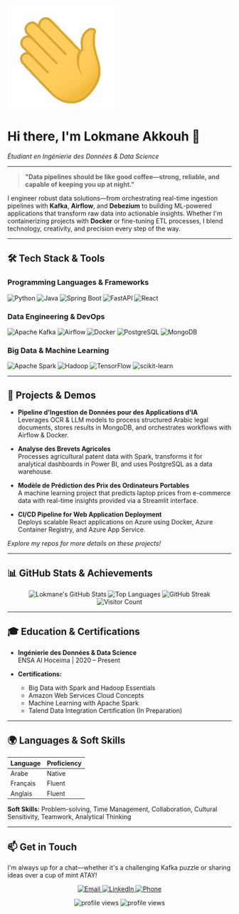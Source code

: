 <!-- Banner -->
![Banner](https://raw.githubusercontent.com/ABSphreak/ABSphreak/master/gifs/Hi.gif)

# Hi there, I'm **Lokmane Akkouh** 👋  
*Étudiant en Ingénierie des Données & Data Science*

---

> **"Data pipelines should be like good coffee—strong, reliable, and capable of keeping you up at night."**

I engineer robust data solutions—from orchestrating real-time ingestion pipelines with **Kafka**, **Airflow**, and **Debezium** to building ML-powered applications that transform raw data into actionable insights. Whether I'm containerizing projects with **Docker** or fine-tuning ETL processes, I blend technology, creativity, and precision every step of the way.

---

## 🛠️ Tech Stack & Tools

### Programming Languages & Frameworks
<p>
  <img alt="Python" src="https://img.shields.io/badge/Python-3776AB?style=flat-square&logo=python&logoColor=white" height="28" />
  <img alt="Java" src="https://img.shields.io/badge/Java-007396?style=flat-square&logo=java&logoColor=white" height="28" />
  <img alt="Spring Boot" src="https://img.shields.io/badge/Spring%20Boot-6DB33F?style=flat-square&logo=spring-boot&logoColor=white" height="28" />
  <img alt="FastAPI" src="https://img.shields.io/badge/FastAPI-009688?style=flat-square&logo=fastapi&logoColor=white" height="28" />
  <img alt="React" src="https://img.shields.io/badge/React-20232A?style=flat-square&logo=react&logoColor=61DAFB" height="28" />
</p>

### Data Engineering & DevOps
<p>
  <img alt="Apache Kafka" src="https://img.shields.io/badge/Apache%20Kafka-231F20?style=flat-square&logo=apachekafka&logoColor=white" height="28" />
  <img alt="Airflow" src="https://img.shields.io/badge/Airflow-017CEE?style=flat-square&logo=apacheairflow&logoColor=white" height="28" />
  <img alt="Docker" src="https://img.shields.io/badge/Docker-2496ED?style=flat-square&logo=docker&logoColor=white" height="28" />
  <img alt="PostgreSQL" src="https://img.shields.io/badge/PostgreSQL-336791?style=flat-square&logo=postgresql&logoColor=white" height="28" />
  <img alt="MongoDB" src="https://img.shields.io/badge/MongoDB-47A248?style=flat-square&logo=mongodb&logoColor=white" height="28" />
</p>

### Big Data & Machine Learning
<p>
  <img alt="Apache Spark" src="https://img.shields.io/badge/Apache%20Spark-E25A1C?style=flat-square&logo=apache-spark&logoColor=white" height="28" />
  <img alt="Hadoop" src="https://img.shields.io/badge/Hadoop-66CCFF?style=flat-square&logo=apachehadoop&logoColor=white" height="28" />
  <img alt="TensorFlow" src="https://img.shields.io/badge/TensorFlow-FF6F00?style=flat-square&logo=tensorflow&logoColor=white" height="28" />
  <img alt="scikit-learn" src="https://img.shields.io/badge/scikit_learn-F7931E?style=flat-square&logo=scikit-learn&logoColor=white" height="28" />
</p>

---

## 🚀 Projects & Demos

- **Pipeline d'Ingestion de Données pour des Applications d'IA**  
  Leverages OCR & LLM models to process structured Arabic legal documents, stores results in MongoDB, and orchestrates workflows with Airflow & Docker.

- **Analyse des Brevets Agricoles**  
  Processes agricultural patent data with Spark, transforms it for analytical dashboards in Power BI, and uses PostgreSQL as a data warehouse.

- **Modèle de Prédiction des Prix des Ordinateurs Portables**  
  A machine learning project that predicts laptop prices from e-commerce data with real-time insights provided via a Streamlit interface.

- **CI/CD Pipeline for Web Application Deployment**  
  Deploys scalable React applications on Azure using Docker, Azure Container Registry, and Azure App Service.

*Explore my repos for more details on these projects!*

---

## 📊 GitHub Stats & Achievements

<div align="center">
  <!-- GitHub Stats Card -->
  <img src="https://github-readme-stats.vercel.app/api?username=lokmaneakkouh&show_icons=true&theme=radical" alt="Lokmane's GitHub Stats" />
  
  <!-- Top Languages Card -->
  <img src="https://github-readme-stats.vercel.app/api/top-langs/?username=lokmaneakkouh&layout=compact&theme=radical" alt="Top Languages" />
  
  <!-- GitHub Streak -->
  <img src="https://github-readme-streak-stats.herokuapp.com/?user=lokmaneakkouh&theme=radical" alt="GitHub Streak" />
  
  <!-- Visitor Count -->
  <img src="https://profile-counter.glitch.me/lokmaneakkouh/count.svg" alt="Visitor Count" />
</div>

---

## 🎓 Education & Certifications

- **Ingénierie des Données & Data Science**  
  ENSA Al Hoceima | 2020 – Present

- **Certifications:**  
  - Big Data with Spark and Hadoop Essentials  
  - Amazon Web Services Cloud Concepts  
  - Machine Learning with Apache Spark  
  - Talend Data Integration Certification (In Preparation)

---

## 🌍 Languages & Soft Skills

| **Language** | **Proficiency** |
| ------------ | --------------- |
| Arabe        | Native          |
| Français     | Fluent          |
| Anglais      | Fluent          |

**Soft Skills:** Problem-solving, Time Management, Collaboration, Cultural Sensitivity, Teamwork, Analytical Thinking

---

## 📫 Get in Touch

I'm always up for a chat—whether it's a challenging Kafka puzzle or sharing ideas over a cup of mint ATAY!

<p align="center">
  <a href="mailto:lokmaneakkouh10@gmail.com">
    <img src="https://img.shields.io/badge/Email-lokmaneakkouh10%40gmail.com-D14836?style=for-the-badge&logo=gmail&logoColor=white" alt="Email" />
  </a>
  <a href="https://linkedin.com/in/lokmane-akkouh">
    <img src="https://img.shields.io/badge/LinkedIn-Connect-0077B5?style=for-the-badge&logo=linkedin&logoColor=white" alt="LinkedIn" />
  </a>
  <a href="tel:+212642609327">
    <img src="https://img.shields.io/badge/Phone-%2B212%20642609327-green?style=for-the-badge&logo=phone&logoColor=white" alt="Phone" />
  </a>
</p>

<div align="center">
  <img src="https://komarev.com/ghpvc/?username=lokmaneakkouh&style=flat-square&color=blue" alt="profile views" />
  <img src="https://komarev.com/ghpvc/?username=lokmaneakkouh&style=flat-square&color=blue" alt="profile views" />
</div>
